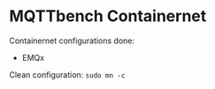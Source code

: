 # MQTTbench Containernet 

Containernet configurations done: 
* EMQx


Clean configuration: `sudo mn -c`
